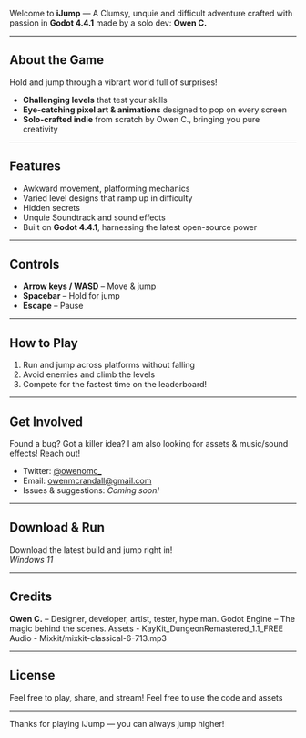 
Welcome to **iJump** — A Clumsy, unquie and difficult adventure crafted with passion in **Godot 4.4.1** made by a solo dev: **Owen C.**

---

## About the Game

Hold and jump through a vibrant world full of surprises!
 
- **Challenging levels** that test your skills
- **Eye-catching pixel art & animations** designed to pop on every screen  
- **Solo-crafted indie** from scratch by Owen C., bringing you pure creativity

---

## Features

- Awkward movement, platforming mechanics  
- Varied level designs that ramp up in difficulty  
- Hidden secrets
- Unquie Soundtrack and sound effects 
- Built on **Godot 4.4.1**, harnessing the latest open-source power  

---

## Controls

- **Arrow keys / WASD** – Move & jump  
- **Spacebar** – Hold for jump
- **Escape** – Pause

---

## How to Play

1. Run and jump across platforms without falling  
2. Avoid enemies and climb the levels
4. Compete for the fastest time on the leaderboard!  

---

## Get Involved

Found a bug? Got a killer idea? I am also looking for assets & music/sound effects! Reach out!

- Twitter: [@owenomc_](https://twitter.com/owenomc_)
- Email: owenmcrandall@gmail.com
- Issues & suggestions: *Coming soon!*

---

## Download & Run

Download the latest build and jump right in!  
*Windows 11*

---

## Credits

**Owen C.** – Designer, developer, artist, tester, hype man.
Godot Engine – The magic behind the scenes.
Assets - KayKit_DungeonRemastered_1.1_FREE
Audio - Mixkit/mixkit-classical-6-713.mp3

---

## License

Feel free to play, share, and stream! Feel free to use the code and assets

---

Thanks for playing iJump — you can always jump higher!
